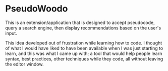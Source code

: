 # PseudoWoodo

This is an extension/application that is designed to accept pseudocode, query a search engine, then display recommendations based on the user's input.

This idea developed out of frustration while learning how to code. I thought of what I would have liked to have been available when I was just starting to learn, and this was what I came up with; a tool that would help people learn syntax, best practices, other techniques while they code, all without leaving the editor window.
